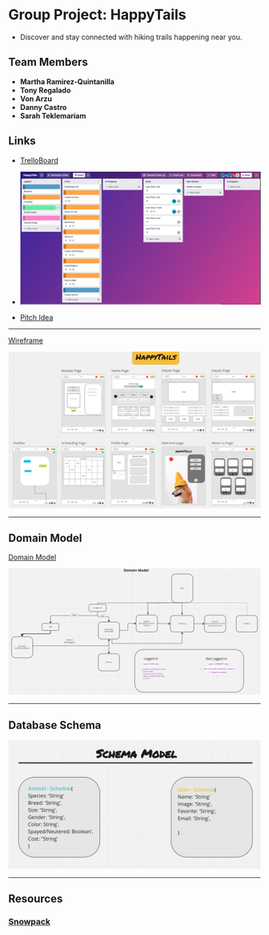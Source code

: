 # Group Project: HappyTails

- Discover and stay connected with hiking trails happening near you.

## Team Members

- **Martha Ramirez-Quintanilla**
- **Tony Regalado**
- **Von Arzu**
- **Danny Castro**
- **Sarah Teklemariam**

## Links

- [TrelloBoard](https://trello.com/b/7h6iXhgn/adopt-a-furball)
- ![TrelloBoard](./src/assets/images/trello.png)

- [Pitch Idea](https://docs.google.com/document/d/15ivjp-ux3fqXomHHlpNS80CPsIr4_01FCxUGfCIu8Ys/edit?usp=sharing)

---

[Wireframe](https://miro.com/app/board/uXjVP84R0cM=/)

![wireframe](./src/assets/images/wireframe3.png)

---

## Domain Model

[Domain Model](https://miro.com/app/board/uXjVP84R0cM=/)

![Domain Model](./src/assets/images/domainmodel.png)

---

## Database Schema

![Database Schema](./src/assets/images/database.png)

---

## Resources

### [Snowpack](https://dev.to/0xkoji/almost-no-config-snowpack-react-ts-5aac)
